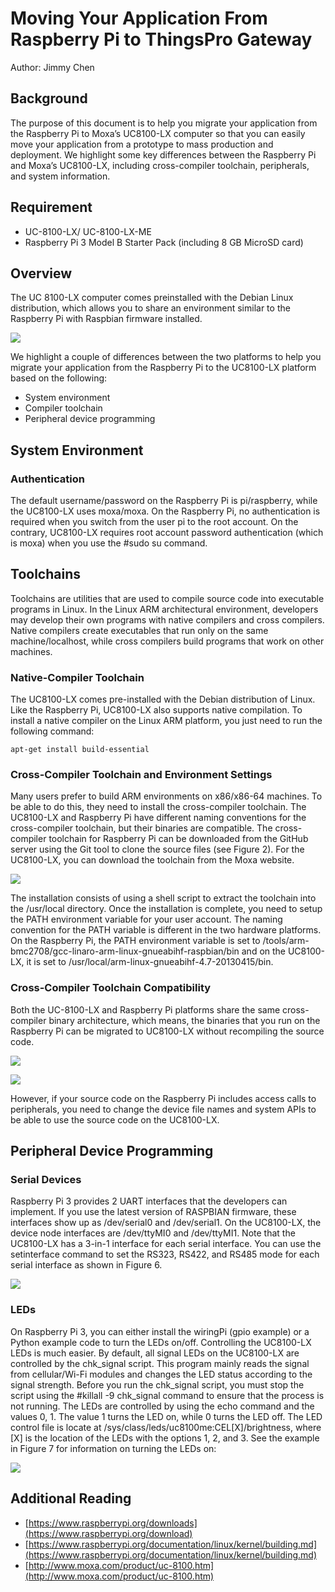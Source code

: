 # Moving Your Application From Raspberry Pi to ThingsPro Gateway

Author: Jimmy Chen

## Background
The purpose of this document is to help you migrate your application from the Raspberry Pi to Moxa’s UC8100-LX computer so that you can easily move your application from a prototype to mass production and deployment. We highlight some key differences between the Raspberry Pi and Moxa’s UC8100-LX, including cross-compiler toolchain, peripherals, and system information.

## Requirement
+ UC-8100-LX/ UC-8100-LX-ME
+ Raspberry Pi 3 Model B Starter Pack (including 8 GB MicroSD card)

## Overview
The UC 8100-LX computer comes preinstalled with the Debian Linux distribution, which allows you to share an environment similar to the Raspberry Pi with Raspbian firmware installed.

![](img/Figure1.png)


We highlight a couple of differences between the two platforms to help you migrate your application from the Raspberry Pi to the UC8100-LX platform based on the following:
+ System environment
+ Compiler toolchain
+ Peripheral device programming


## System Environment

### Authentication
The default username/password on the Raspberry Pi is pi/raspberry, while the UC8100-LX uses moxa/moxa. On the Raspberry Pi, no authentication is required when you switch from the user pi to the root account. On the contrary, UC8100-LX requires root account password authentication (which is moxa) when you use the #sudo su command.

## Toolchains
Toolchains are utilities that are used to compile source code into executable programs in Linux. In the Linux ARM architectural environment, developers may develop their own programs with native compilers and cross compilers. Native compilers create executables that run only on the same machine/localhost, while cross compilers build programs that work on other machines.

### Native-Compiler Toolchain
The UC8100-LX comes pre-installed with the Debian distribution of Linux. Like the Raspberry Pi, UC8100-LX also supports native compilation. To install a native compiler on the Linux ARM platform, you just need to run the following command:
   ```
   apt-get install build-essential
   ```

### Cross-Compiler Toolchain and Environment Settings
Many users prefer to build ARM environments on x86/x86-64 machines. To be able to do this, they need to install the cross-compiler toolchain. The UC8100-LX and Raspberry Pi have different naming conventions for the cross-compiler toolchain, but their binaries are compatible.
The cross-compiler toolchain for Raspberry Pi can be downloaded from the GitHub server using the Git tool to clone the source files (see Figure 2). For the UC8100-LX, you can download the toolchain from the Moxa website.

![](img/Figure2.png)


The installation consists of using a shell script to extract the toolchain into the /usr/local directory. Once the installation is complete, you need to setup the PATH environment variable for your user account. The naming convention for the PATH variable is different in the two hardware platforms. On the Raspberry Pi, the PATH environment variable is set to /tools/arm-bmc2708/gcc-linaro-arm-linux-gnueabihf-raspbian/bin and on the UC8100-LX, it is set to /usr/local/arm-linux-gnueabihf-4.7-20130415/bin.

[](img/Figure3.png)

### Cross-Compiler Toolchain Compatibility
Both the UC-8100-LX and Raspberry Pi platforms share the same cross-compiler binary architecture, which means, the binaries that you run on the Raspberry Pi can be migrated to UC8100-LX without recompiling the source code.

![](img/4.png)

![](img/5.png)

However, if your source code on the Raspberry Pi includes access calls to peripherals, you need to change the device file names and system APIs to be able to use the source code on the UC8100-LX.

## Peripheral Device Programming
### Serial Devices
Raspberry Pi 3 provides 2 UART interfaces that the developers can implement. If you use the latest version of RASPBIAN firmware, these interfaces show up as /dev/serial0 and /dev/serial1.
On the UC8100-LX, the device node interfaces are /dev/ttyMI0 and /dev/ttyMI1. Note that the UC8100-LX has a 3-in-1 interface for each serial interface. You can use the setinterface command to set the RS323, RS422, and RS485 mode for each serial interface as shown in Figure 6.

![](img/6.png)

### LEDs
On Raspberry Pi 3, you can either install the wiringPi (gpio example) or a Python example code to turn the LEDs on/off. Controlling the UC8100-LX LEDs is much easier. By default, all signal LEDs on the UC8100-LX are controlled by the chk_signal script. This program mainly reads the signal from cellular/Wi-Fi modules and changes the LED status according to the signal strength. Before you run the chk_signal script, you must stop the script using the #killall -9 chk_signal command to ensure that the process is not running. The LEDs are controlled by using the echo command and the values 0, 1. The value 1 turns the LED on, while 0 turns the LED off. The LED control file is locate at /sys/class/leds/uc8100me:CEL[X]/brightness, where [X] is the location of the LEDs with the options 1, 2, and 3. See the example in Figure 7 for information on turning the LEDs on:

![](img/7.png)


## Additional Reading

- [https://www.raspberrypi.org/downloads](https://www.raspberrypi.org/download)
- [https://www.raspberrypi.org/documentation/linux/kernel/building.md](https://www.raspberrypi.org/documentation/linux/kernel/building.md)
- [http://www.moxa.com/product/uc-8100.htm](http://www.moxa.com/product/uc-8100.htm)
